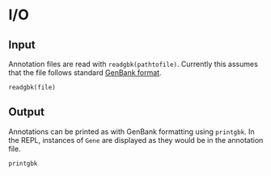 # I/O

## Input
Annotation files are read with `readgbk(pathtofile)`. Currently this assumes that the file follows standard [GenBank format](http://www.insdc.org/files/feature_table.html#7.1.2).

```@docs
readgbk(file)
```

## Output
Annotations can be printed as with GenBank formatting using `printgbk`. In the REPL, instances of `Gene` are displayed as they would be in the annotation file.

```@docs
printgbk
```
